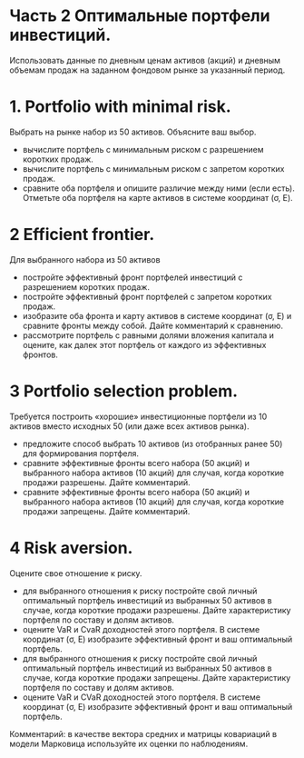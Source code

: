 # Часть 2 Оптимальные портфели инвестиций.
Использовать данные по дневным ценам активов (акций) и дневным объемам продаж на заданном
фондовом рынке за указанный период.

# 1. Portfolio with minimal risk.
Выбрать на рынке набор из 50 активов. Объясните ваш выбор.
- вычислите портфель с минимальным риском с разрешением коротких продаж.
- вычислите портфель с минимальным риском с запретом коротких продаж.
- сравните оба портфеля и опишите различие между ними (если есть). Отметьте оба портфеля на карте активов в системе координат (σ, E).

# 2 Efficient frontier.
Для выбранного набора из 50 активов
- постройте эффективный фронт портфелей инвестиций с разрешением коротких продаж.
- постройте эффективный фронт портфелей с запретом коротких продаж.
- изобразите оба фронта и карту активов в системе координат (σ, E) и сравните фронты между собой. Дайте комментарий к сравнению.
- рассмотрите портфель с равными долями вложения капитала и оцените, как далек этот портфель от каждого из эффективных фронтов.

# 3 Portfolio selection problem.
Требуется построить «хорошие» инвестиционные портфели из 10 активов вместо исходных 50 (или даже всех активов рынка).
- предложите способ выбрать 10 активов (из отобранных ранее 50) для формирования портфеля.
- сравните эффективные фронты всего набора (50 акций) и выбранного набора активов (10 акций) для случая, когда короткие продажи разрешены. Дайте комментарий.
- сравните эффективные фронты всего набора (50 акций) и выбранного набора активов (10 акций) для случая, когда короткие продажи запрещены. Дайте комментарий.

# 4 Risk aversion.
Оцените свое отношение к риску.
- для выбранного отношения к риску постройте свой личный оптимальный портфель инвестиций из выбранных 50 активов в случае, когда короткие продажи разрешены.
Дайте характеристику портфеля по составу и долям активов.
- оцените VaR и CvaR доходностей этого портфеля. В системе координат (σ, E) изобразите эффективный фронт и ваш оптимальный портфель.
- для выбранного отношения к риску постройте свой личный оптимальный портфель инвестиций из выбранных 50 активов в случае, когда короткие продажи запрещены.
Дайте характеристику портфеля по составу и долям активов.
- оцените VaR и CVaR доходностей этого портфеля. В системе координат (σ, E) изобразите эффективный фронт и ваш оптимальный портфель.

Комментарий: в качестве вектора средних и матрицы ковариаций в модели Марковица используйте
их оценки по наблюдениям.